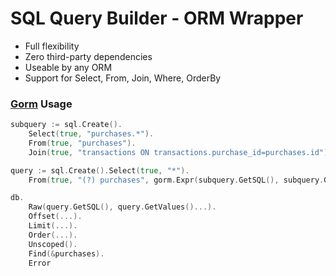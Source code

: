 # SQL Query Builder - ORM Wrapper

- Full flexibility
- Zero third-party dependencies
- Useable by any ORM
- Support for Select, From, Join, Where, OrderBy

### [Gorm](https://github.com/jinzhu/gorm) Usage

```go
subquery := sql.Create().
    Select(true, "purchases.*").
    From(true, "purchases").
    Join(true, "transactions ON transactions.purchase_id=purchases.id")

query := sql.Create().Select(true, "*").
    From(true, "(?) purchases", gorm.Expr(subquery.GetSQL(), subquery.GetValues()...))

db.
    Raw(query.GetSQL(), query.GetValues()...).
    Offset(...).
    Limit(...).
    Order(...).
    Unscoped().
    Find(&purchases).
    Error
```
